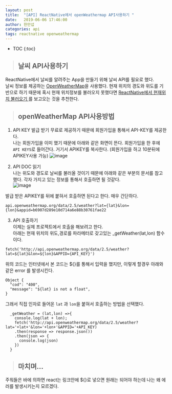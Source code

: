 ```yaml
---
layout: post
title:  "[API] ReactNative에서 openWeathermap API사용하기 "
date:   2019-06-06 17:46:00
author: 한만섭
categories: api
tags: reactnative openweathermap
---
```


* TOC
{:toc}

> ## 날씨 API사용하기
ReactNative에서 날씨를 알려주는 App을 만들기 위해 날씨 API를 필요로 했다.  
날씨 정보를 제공하는 [OpenWeatherMap](https://openweathermap.org/)을 사용했다. 
현재 위치의 경도와 위도를 기반으로 하기 때문에 혹시 현재 위치정보를 불러오지 못했다면 [ReactNative에서 현재위치 불러오기 ](https://13akstjq.github.io/reactnative/2019/06/06/reactnative-geolocation-solution.html)를 보고오는 것을 추천한다. 

> ## openWeatherMap API사용방법

1. API KEY 발급 받기
무료로 제공하기 때문에 회원가입을 통해서 API-KEY를 제공한다.  
나는 회원가입을 이미 했기 때문에 아래와 같은 화면이 뜬다. 회원가입을 한 후에 `API KEYS`로 들어간다.
거기서 APIKEY를 복사한다.  (회원가입을 하고 10분뒤에 APIKEY사용 가능)
![image](https://user-images.githubusercontent.com/46010705/59019640-65b58900-8883-11e9-827e-b23feec07052.png)


2. API DOC 읽기  
나는 위도와 경도로 날씨를 불러올 것이기 때문에 아래와 같은 부분의 문서를 참고했다. 각자 가지고 있는 정보를 통해서 호출하면 될 것같다.   
![image](https://user-images.githubusercontent.com/46010705/59019894-d0ff5b00-8883-11e9-8764-75182b88db89.png)

발급 받은 APIKEY를 뒤에 붙혀서 호출하면 된다고 한다. 매우 간단하다. 
```
api.openweathermap.org/data/2.5/weather?lat={lat}&lon={lon}&appid=b6907d289e10d714a6e88b30761fae22
```


3. API 호출하기  
이제는 실제 프로젝트에서 호출을 해보려고 한다.  
아래는 현재 위치의 위도,경로를 파라메터로 갖고있는  _getWeather(lat,lon) 함수이다.  
```
fetch('http://api.openweathermap.org/data/2.5/weather?lat=${lat}&lon=${lon}&APPID={API_KEY}')
```
위의 코드는  인터넷에서 본 코드는 ${}를 통해서 입력을 했지만, 이렇게 할경우 아래와 같은 error 를 발생시킨다. 
```
Object {
  "cod": "400",
  "message": "${lat} is not a float",
}
```

  

그래서 직접 인자로 들어온 `lat` 과 `lon`을 붙혀서 호출하는 방법을 선택했다.  


```
  _getWeather = (lat,lon) =>{
    console.log(lat + lon);
    fetch('http://api.openweathermap.org/data/2.5/weather?lat='+lat+'&lon='+lon+'&APPID='+API_KEY)
    .then(response => response.json())
    .then(json => {
      console.log(json)
    })
  }
```


> ## 마치며...
주워들은 바에 의하면 react는 링크안에 ${}로 넣으면 원래는 되어야 하는데 나는 왜 에러를 발생시키는지 모르겠다. 
